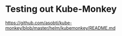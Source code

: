 # Testing out Kube-Monkey 

https://github.com/asobti/kube-monkey/blob/master/helm/kubemonkey/README.md
 
